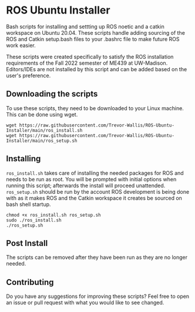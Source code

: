 # ROS Ubuntu Installer
Bash scripts for installing and settting up ROS noetic and a catkin workspace on Ubuntu 20.04. These scripts handle adding sourcing of the ROS and Catkin setup.bash files to your .bashrc file to make future ROS work easier.

These scripts were created specifically to satisfy the ROS installation requirements of the Fall 2022 semester of ME439 at UW-Madison. Editors/IDEs are not installed by this script and can be added based on the user's preference.

## Downloading the scripts
To use these scripts, they need to be downloaded to your Linux machine. This can be done using wget.

```
wget https://raw.githubusercontent.com/Trevor-Wallis/ROS-Ubuntu-Installer/main/ros_install.sh
wget https://raw.githubusercontent.com/Trevor-Wallis/ROS-Ubuntu-Installer/main/ros_setup.sh
```

## Installing
`ros_install.sh` takes care of installing the needed packages for ROS and needs to be run as root. You will be prompted with initial options when running this script; afterwards the install will proceed unattended.
`ros_setup.sh` should be run by the account ROS development is being done with as it makes ROS and the Catkin workspace it creates be sourced on bash shell startup.

```
chmod +x ros_install.sh ros_setup.sh
sudo ./ros_install.sh
./ros_setup.sh
```

## Post Install
The scripts can be removed after they have been run as they are no longer needed.

## Contributing
Do you have any suggestions for improving these scripts? Feel free to open an issue or pull request with what you would like to see changed.
